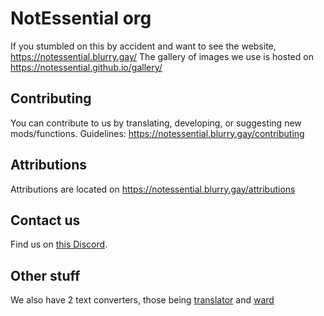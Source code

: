 # NotEssential org

If you stumbled on this by accident and want to see the website, https://notessential.blurry.gay/
The gallery of images we use is hosted on https://notessential.github.io/gallery/

## Contributing

You can contribute to us by translating, developing, or suggesting new mods/functions.
Guidelines: https://notessential.blurry.gay/contributing

## Attributions

Attributions are located on https://notessential.blurry.gay/attributions

## Contact us

Find us on [this Discord](https://discord.gg/wncdz7e8jy).

## Other stuff

We also have 2 text converters, those being [translator](https://github.com/notessentialsite/translator) and [ward](https://github.com/notessentialsite/ward)

